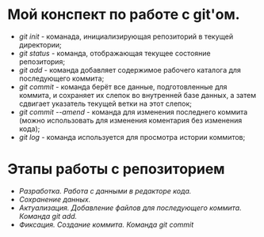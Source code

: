 # Мой конспект по работе с git'ом.

* *git init* - команада, инициализирующая репозиторий в текущей директории;
* *git status* - команда, отображающая текущее состояние репозитория;
* *git add* -  команда добавляет содержимое рабочего каталога для последующего коммита;
* *git commit* - команда берёт все данные, подготовленные для коммита, и сохраняет их слепок во внутренней базе данных, а затем сдвигает указатель текущей ветки на этот слепок;
* *git commit --amend* - команда для изменения последнего коммита (можно использовать для изменения коментария без изменения кода); 
* *git log* - команда используется для просмотра истории коммитов; 

# Этапы работы с репозиторием
* *Разработка. Работа с данными в редакторе кода.*
* *Сохранение данных.*
* *Актуализация. Добавление файлов для последующего коммита. Команда git add.*
* *Фиксация. Создание коммита. Команда git commit*